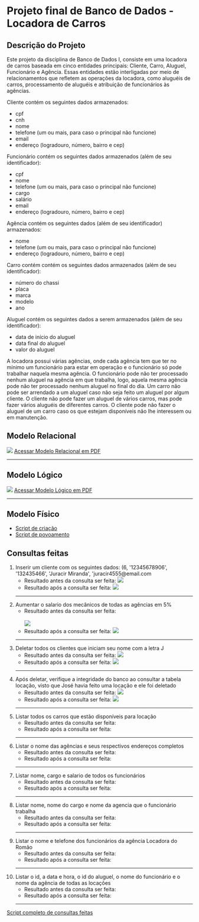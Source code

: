 # Projeto final de Banco de Dados - Locadora de Carros
## Descrição do Projeto
Este projeto da disciplina de Banco de Dados I, consiste em uma locadora de carros baseada em cinco entidades principais: Cliente, Carro, Aluguel, Funcionário e Agência. Essas entidades estão interligadas por meio de relacionamentos que refletem as operações da locadora, como aluguéis de carros, processamento de aluguéis e atribuição de funcionários às agências.

Cliente contém os seguintes dados armazenados:
<ul>
<li>cpf</li>
<li>cnh</li>
<li>nome</li>
<li>telefone (um ou mais, para caso o principal não funcione)</li>
<li>email</li>
<li>endereço (logradouro, número, bairro e cep)</li>
</ul>
Funcionário contém os seguintes dados armazenados (além de seu identificador):
<ul>
  <li>cpf</li>
  <li>nome</li>
  <li>telefone (um ou mais, para caso o principal não funcione)</li>
  <li>cargo</li>
  <li>salário</li>
  <li>email</li>
  <li>endereço (logradouro, número, bairro e cep)</li>
</ul>
Agência contém os seguintes dados (além de seu identificador) armazenados:
<ul>
  <li>nome</li>
  <li>telefone (um ou mais, para caso o principal não funcione)</li>
  <li>endereço (logradouro, número, bairro e cep)</li>
</ul>

Carro contém contém os seguintes dados armazenados (além de seu identificador):
<ul>
  <li>número do chassi</li>
  <li>placa</li>
  <li>marca</li>
  <li>modelo</li>
  <li>ano</li>
</ul>

Aluguel contém os seguintes dados a serem armazenados (além de seu identificador):
<ul>
  <li>data de início do aluguel</li>
  <li>data final do aluguel</li>
  <li>valor do aluguel</li>
</ul>


A locadora possui várias agências, onde cada agência tem que ter no mínimo um funcionário para estar em operação e o funcionário só pode trabalhar naquela mesma agência.
O funcionário pode não ter processado nenhum aluguel na agência em que trabalha, logo, aquela mesma agência pode não ter processado nenhum aluguel no final do dia.
Um carro não pode ser arrendado a um aluguel caso não seja feito um aluguel por algum cliente.
O cliente não pode fazer um aluguel de vários carros, mas pode fazer vários aluguéis de diferentes carros. O cliente pode não fazer o aluguel de um carro caso os que estejam disponíveis não lhe interessem ou em manutenção.

## Modelo Relacional

<img src="https://github.com/JaumCarvalho/Projeto-final-de-Banco-de-Dados/blob/master/modelos/modelo%20relacional.png">
<a href="https://github.com/JaumCarvalho/Projeto-final-de-Banco-de-Dados/blob/master/modelos/modelo%20relacional.pdf">Acessar Modelo Relacional em PDF</a>
<hr>

## Modelo Lógico
<img src="https://github.com/JaumCarvalho/Projeto-final-de-Banco-de-Dados/blob/master/modelos/modelo%20l%C3%B3gico.png">
<a href="https://github.com/JaumCarvalho/Projeto-final-de-Banco-de-Dados/blob/master/modelos/modelo%20l%C3%B3gico.pdf">Acessar Modelo Lógico em PDF</a>
<hr>

## Modelo Físico
<ul>
  <li><a href="https://github.com/JaumCarvalho/Projeto-final-de-Banco-de-Dados/blob/master/modelos/modelo%20f%C3%ADsico/scripts%20sql/locadora_script_criacao.sql">Script de criação</a></li>
  <li><a href="https://github.com/JaumCarvalho/Projeto-final-de-Banco-de-Dados/blob/master/modelos/modelo%20f%C3%ADsico/scripts%20sql/locadora_script_povoa.sql">Script de povoamento</a></li>
</ul>

## Consultas feitas
<ol>
  <li>
    Inserir um cliente com os seguintes dados: (6, '12345678906', '132435466', 'Juracir Miranda', 'juracir4555@email.com
    <ul>
      <li>
        Resultado antes da consulta ser feita:
        <img src="https://github.com/JaumCarvalho/Projeto-final-de-Banco-de-Dados/blob/master/consultas/img/1%20consulta%20-%20antes.png">
      </li>
      <li>   
        Resultado após a consulta ser feita:
        <img src="https://github.com/JaumCarvalho/Projeto-final-de-Banco-de-Dados/blob/master/consultas/img/1%20consulta%20-%20depois.png">
      </li>
    </ul>
  </li>
  <hr>
  <li>
    Aumentar o salario dos mecânicos de todas as agências em 5%
    <ul>
      <li>
        Resultado antes da consulta ser feita:
        <br>
        <br>
        <img src="https://github.com/JaumCarvalho/Projeto-final-de-Banco-de-Dados/blob/master/consultas/img/2%20consulta%20-%20antes.png">
      </li>
      <li>   
        Resultado após a consulta ser feita:
        <img src="https://github.com/JaumCarvalho/Projeto-final-de-Banco-de-Dados/blob/master/consultas/img/2%20consulta%20-%20depois.png">
      </li>
    </ul>
  </li>
  <hr>
  <li>
    Deletar todos os clientes que iniciam seu nome com a letra J
    <ul>
      <li>
        Resultado antes da consulta ser feita:
        <img src="https://github.com/JaumCarvalho/Projeto-final-de-Banco-de-Dados/blob/master/consultas/img/3%20consulta%20-%20antes.png">
      </li>
      <li>   
        Resultado após a consulta ser feita:
        <img src="https://github.com/JaumCarvalho/Projeto-final-de-Banco-de-Dados/blob/master/consultas/img/3%20consulta%20-%20depois.png">
      </li>
    </ul>
  </li>
  <hr>
  <li>
    Após deletar, verifique a integridade do banco ao consultar a tabela locação, visto que José havia feito uma locação e ele foi deletado
    <ul>
      <li>
        Resultado antes da consulta ser feita:
        <img src="https://github.com/JaumCarvalho/Projeto-final-de-Banco-de-Dados/blob/master/consultas/img/4%20consulta%20-%20antes.png">
      </li>
      <li>   
        Resultado após a consulta ser feita:
        <img src="https://github.com/JaumCarvalho/Projeto-final-de-Banco-de-Dados/blob/master/consultas/img/2%20consulta%20-%20depois.png">
      </li>
    </ul>
  </li>
  <hr>
  <li>
    Listar todos os carros que estão disponíveis para locação
    <ul>
      <li>
        Resultado antes da consulta ser feita:
        <img src="">
      </li>
      <li>   
        Resultado após a consulta ser feita:
        <img src="">
      </li>
    </ul>
  </li>
  <hr>
  <li>
    Listar o nome das agências e seus respectivos endereços completos
    <ul>
      <li>
        Resultado antes da consulta ser feita:
        <img src="">
      </li>
      <li>   
        Resultado após a consulta ser feita:
        <img src="">
      </li>
    </ul>
  </li>
  <hr>
  <li>
    Listar nome, cargo e salario de todos os funcionários
    <ul>
      <li>
        Resultado antes da consulta ser feita:
        <img src="">
      </li>
      <li>   
        Resultado após a consulta ser feita:
        <img src="">
      </li>
    </ul>
  </li>
  <hr>
  <li>
    Listar nome, nome do cargo e nome da agencia que o funcionário trabalha
    <ul>
      <li>
        Resultado antes da consulta ser feita:
        <img src="">
      </li>
      <li>   
        Resultado após a consulta ser feita:
        <img src="">
      </li>
    </ul>
  </li>
  <hr>
  <li>
    Listar o nome e telefone dos funcionários da agência Locadora do Romão
    <ul>
      <li>
        Resultado antes da consulta ser feita:
        <img src="">
      </li>
      <li>   
        Resultado após a consulta ser feita:
        <img src="">
      </li>
    </ul>
  </li>
  <hr>
  <li>
    Listar o id, a data e hora, o id do aluguel, o nome do funcionário e o nome da agência de todas as locações
    <ul>
      <li>
        Resultado antes da consulta ser feita:
        <img src="">
      </li>
      <li>   
        Resultado após a consulta ser feita:
        <img src="">
      </li>
    </ul>
  </li>
  <hr>
</ol>

<a href="https://github.com/JaumCarvalho/Projeto-final-de-Banco-de-Dados/blob/master/consultas/script_de_consultas.sql">Script completo de consultas feitas</a>
